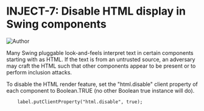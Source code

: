 # INJECT-7: Disable HTML display in Swing components
![Author](https://img.shields.io/badge/Author-Oracle-blue.svg)


Many Swing pluggable look-and-feels interpret text in certain components starting with <html> as HTML. If the text is from an untrusted source, an adversary may craft the HTML such that other components appear to be present or to perform inclusion attacks.

To disable the HTML render feature, set the "html.disable" client property of each component to Boolean.TRUE (no other Boolean true instance will do).

        label.putClientProperty("html.disable", true);

